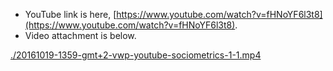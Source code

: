 * YouTube link is here, [https://www.youtube.com/watch?v=fHNoYF6l3t8](https://www.youtube.com/watch?v=fHNoYF6l3t8).
* Video attachment is below.

[./20161019-1359-gmt+2-vwp-youtube-sociometrics-1-1.mp4](./20161019-1359-gmt+2-vwp-youtube-sociometrics-1-1.mp4)